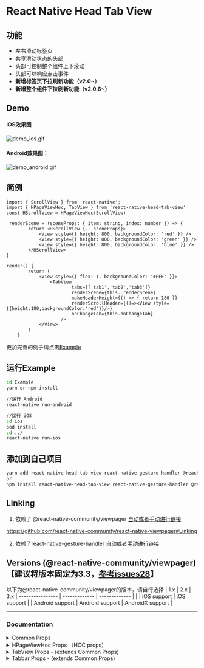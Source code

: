 # React Native Head Tab View

## 功能
- 左右滑动标签页
- 共享滑动状态的头部
- 头部可控制整个组件上下滚动
- 头部可以响应点击事件
- **新增标签页下拉刷新功能（v2.0~）**
- **新增整个组件下拉刷新功能（v2.0.6~）**

## Demo

#### iOS效果图  

![demo_ios.gif](https://github.com/zyslife/react-native-head-tab-view/blob/master/demoGIF/demo_ios.gif)    

#### Android效果图：  

![demo_android.gif](https://github.com/zyslife/react-native-head-tab-view/blob/master/demoGIF/demo_android.gif)  

## 简例  

```
import { ScrollView } from 'react-native';
import { HPageViewHoc, TabView } from 'react-native-head-tab-view'
const HScrollView = HPageViewHoc(ScrollView)

_renderScene = (sceneProps: { item: string, index: number }) => {
        return <HScrollView {...sceneProps}>
            <View style={{ height: 800, backgroundColor: 'red' }} />
            <View style={{ height: 800, backgroundColor: 'green' }} />
            <View style={{ height: 800, backgroundColor: 'blue' }} />
        </HScrollView>
}
    
render() {
        return (
            <View style={{ flex: 1, backgroundColor: '#FFF' }}>
                <TabView
                        tabs={['tab1','tab2','tab3']}
                        renderScene={this._renderScene}
                        makeHeaderHeight={() => { return 180 }}
                        renderScrollHeader={()=><View style={{height:180,backgroundColor:'red'}}/>}
                        onChangeTab={this.onChangeTab}
                    />
            </View>
        )
    }
```

更加完善的例子请点击[Example](https://github.com/zyslife/react-native-head-tab-view/blob/master/Example/src/Example.tsx)  

## 运行Example  
```sh
cd Example
yarn or npm install

//运行 Android 
react-native run-android

//运行 iOS 
cd ios
pod install
cd ../
react-native run-ios
```

## 添加到自己项目  

```sh
yarn add react-native-head-tab-view react-native-gesture-handler @react-native-community/viewpager
or  
npm install react-native-head-tab-view react-native-gesture-handler @react-native-community/viewpager --save
```


## Linking  
1. 依赖了 @react-native-community/viewpager  [自动或者手动进行链接](https://github.com/react-native-community/react-native-viewpager#Linking)  
 

https://github.com/react-native-community/react-native-viewpager#Linking  

2. 依赖了react-native-gesture-handler [自动或者手动进行链接](https://github.com/software-mansion/react-native-gesture-handler)

## Versions (@react-native-community/viewpager) **【建议将版本固定为3.3，[参考issues28](https://github.com/zyslife/react-native-head-tab-view/issues/28)】**
以下为@react-native-community/viewpager的版本，请自行选择
| 1.x              | 2.x              | 3.x
| ---------------- | -------------    | -------------    |
|                  | iOS support      | iOS support      |
| Android support  | Android support  | AndroidX support  |




---
### Documentation

<details>
<summary>Common Props</summary>

##### `tabs` (`required`) _(tabs :string[])_

此组件的数据源，为各个标签页的名字组成的数组
可配合`tabNameConvert`使用  
Example:

```js
<TabView
    tabs={['tab1','tab2','tab3']}
    
/>
<Tabbar
    tabs={['tab1','tab2','tab3']}
/>
```

##### `averageTab`  _(boolean)_

Tabbar组件内元素是否平分  
`true` : 以Tabbar宽度平分所有元素  
`false` : 根据Tabbar元素的长度自动伸展，可左右滑动

Example:

```js
<TabView
    tabs={['tab1','tab2','tab3']}
    averageTab={true|false}
/>
```

##### tabNameConvert _((tabname: string) => string) 
可以再tabs中设置["a","b","c"],然后通过此方法转换成想要显示在tabbar上的文字

##### tabsContainerStyle _(StyleProp<ViewStyle>)_  
tabbar容器的样式

##### activeTextStyle _(StyleProp<ViewStyle>)_  
tabbar item选中的样式

##### inactiveTextStyle _(StyleProp<ViewStyle>)_  
tabbar item未选中的样式
</details>

<details>
<summary>HPageViewHoc Props （HOC props）</summary>

##### `isRefreshing`  _(boolean)_   
标签页是否处于下拉刷新状态  
##### `onStartRefresh`  _(() => void)_   
开始下拉刷新 回调方法  
##### `renderRefreshControl`  _(() => React.ReactElement)_   
自定义下拉刷新 组件
##### `refreshHeight`  _(number)_   
下拉刷新的高度 （默认100） 
##### `overflowPull`  _(number)_   
下拉的距离超过 下拉刷新组件的高度 （默认50）

</details>

<details>
<summary>TabView Props  - (extends  Common Props)</summary>

##### `renderScene` (`required`) _(renderScene :(info: TabViewItemInfo<TabItemT>) => React.ReactElement | null | undefined)_  
渲染各个标签子页面的方法，传入参数遵从TabViewItemInfo协议包含以下参数

- item _(string)_ : 标签的名字（`tabs`数组的其中一个元素）  
- index _(number)_ : 标签页的序号 ，从0开始排序  


Example:

```js
<TabView
    renderScene={(sceneProps)=>{
        const {item} = sceneProps
        if (item == 'ScrollView') {
            return <Page1 {...sceneProps} />
        } else if (item == 'FlatList') {
            return <Page2 {...sceneProps} />
        } else if (item == 'SectionList') {
            return <Page3 {...sceneProps} />
        }
        return null;
    }}
    
/>
```


##### `renderScrollHeader` _(React.ComponentType<any> | React.ReactElement | null)_

渲染标签页组件共有的头部，可整体滑动

```js
<TabView
    makeHeaderHeight={() => { return 180 }}
/>
```
##### `frozeTop` _(number)_

滑动头部冻结高度，可以让tabbar和子页面滚动到距离顶部frozeTop距离

```js
<TabView
    frozeTop={50}
/>
```

##### `headerRespond` _(boolean)_
头部是否能响应事件 。默认值 false (如果设置为true，头部会相应滑动事件，Android在debug模式下可能会有卡顿的感觉)
```js
<TabView
    headerRespond={true}
/>
```

##### `makeHeaderHeight` (`如果有renderScrollHeader时，必须实现此方法`)

返回renderScrollHeader组件的高度

```js
renderScrollHeader={()=><View style={{height:180,backgroundColor:'red'}}/>}
```  

##### `renderHeader` _(React.ComponentType<any> | React.ReactElement | null)_   
渲染头部组件(在Tabbar的下方)

##### `renderFooter` _(React.ComponentType<any> | React.ReactElement | null)_   
渲染底部组件
##### `initialPage` _(number)_  
初始显示的标签页序号 （默认是0）
##### `preInitSceneNum` _(number)_  
预加载的屏幕数量 （默认是0）
##### `renderTabBar` _(React.ComponentType<any> | React.ReactElement | null)_  
自定义Tabbar的渲染方法
##### `onChangeTab` _((value: ChangeTabProperties): void)_  
```js
<TabView
    onChangeTab={({from,curIndex}) => { console.log('from:'+from+'-to:'+curIndex) }}
/>

```
##### `onScroll` _((value: number): void)_  
当前标签页左右滑动的进度回调，value:当前滚动的距离/总共可滚动距离
##### `locked` _(boolean)_  
是否允许水平滑动  
##### `scrollEnabled` _(boolean)_
是否允许标签页滑动
##### `tabbarStyle` _(StyleProp<ViewStyle>)_  
tabbar的样式
##### `extraData` _(any)_ 
用于重新渲染组件  
##### `isRefreshing`  _(boolean)_   
整个TabView是否处于下拉刷新状态  
##### `onStartRefresh`  _(() => void)_   
整个TabView开始下拉刷新 回调方法  
##### `renderRefreshControl`  _(() => React.ReactElement)_   
自定义下拉刷新 组件
##### `refreshHeight`  _(number)_   
下拉刷新的高度 （默认100） 
</details>

<details>
<summary>Tabbar Props  - (extends  Common Props)</summary>

##### style _(StyleProp<ViewStyle>)_ 
tabbar样式
##### underLineHidden _(boolean)_  
是否隐藏下划线  
##### underlineStyle _(StyleProp<ViewStyle>)_  
下划线容器样式
##### lineStyle _(StyleProp<ViewStyle>)_  
下划线样式
##### tabItemStyle _(StyleProp<ViewStyle>)_  
tabItem样式
##### renderTabItem  _(React.ComponentType<any> | React.ReactElement | null)_
渲染tabItem的按钮
##### renderTabItemButton _(React.ComponentType<any> | React.ReactElement | null)_
渲染tabbarItem方法  
##### scrollValue  _(Animated.Value)_  
当前滚动的距离/总共可滚动距离（水平方向）
##### renderLeftView _(React.ComponentType<any> | React.ReactElement | null)_
渲染Tabbar左边组件  
##### renderRightView _(React.ComponentType<any> | React.ReactElement | null)_
渲染Tabbar右边组件

</details>
